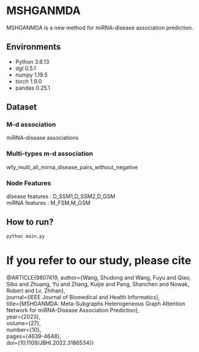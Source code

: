 # MSHGANMDA
MSHGANMDA is a new method for miRNA-disease association prediction.

## Environments
- Python 3.6.13
- dgl 0.5.1
- numpy 1.19.5
- torch 1.9.0
- pandas 0.25.1

## Dataset
### M-d association
miRNA-disease associations 
### Multi-types m-d association
wfy_multi_all_mirna_disease_pairs_without_negative 
### Node Features
disease features : D_SSM1,D_SSM2,D_GSM   
miRNA features :   M_FSM,M_GSM  


## How to run?
```
python main.py 
```

# If you refer to our study, please cite
@ARTICLE{9807419,
  author={Wang, Shudong and Wang, Fuyu and Qiao, Sibo and Zhuang, Yu and Zhang, Kuijie and Pang, Shanchen and Nowak, Robert and Lv, Zhihan},  
  journal={IEEE Journal of Biomedical and Health Informatics},   
  title={MSHGANMDA: Meta-Subgraphs Heterogeneous Graph Attention Network for miRNA-Disease Association Prediction},   
  year={2023},  
  volume={27},  
  number={10},  
  pages={4639-4648},  
  doi={10.1109/JBHI.2022.3186534}}
